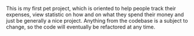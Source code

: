 This is my first pet project, which is oriented to help people track their expenses, view statistic on how and on what they spend their money and just be generally a nice project. Anything from the codebase is a subject to change, so the code will eventually be refactored at any time.
